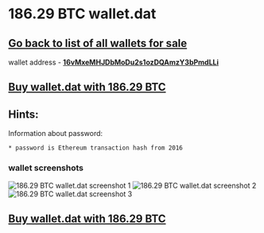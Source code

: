 # 186.29 BTC wallet.dat

## [Go back to list of all wallets for sale ](https://mady2077.github.io/walletBTC/)

wallet address - **[16vMxeMHJDbMoDu2s1ozDQAmzY3bPmdLLi](https://www.blockchain.com/btc/address/16vMxeMHJDbMoDu2s1ozDQAmzY3bPmdLLi)**

## [Buy wallet.dat with 186.29 BTC](https://satoshidisk.com/pay/CNRotB)

## Hints:
Information about password: 
```
* password is Ethereum transaction hash from 2016
```


### wallet screenshots
![186.29 BTC wallet.dat screenshot 1](https://i.imgur.com/VjnpSnC.png)
![186.29 BTC wallet.dat screenshot 2](https://i.imgur.com/OrvoNRa.png)
![186.29 BTC wallet.dat screenshot 3](https://i.imgur.com/0Rvd2a1.png)

## [Buy wallet.dat with 186.29 BTC](https://satoshidisk.com/pay/CNRotB)
